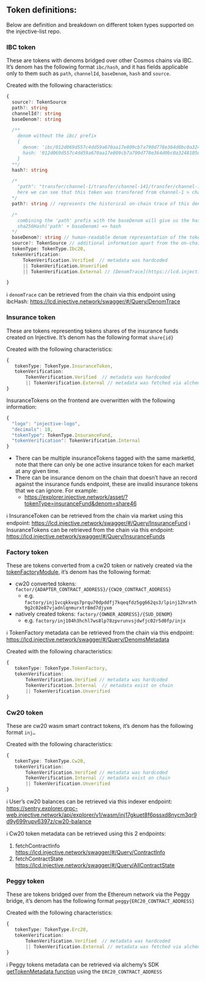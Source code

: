 ## Token definitions:

Below are definition and breakdown on different token types supported on the injective-list repo.

### IBC token

These are tokens with denoms bridged over other Cosmos chains via IBC.
It’s denom has the following format `ibc/hash`, and it has fields applicable only to them such as `path`, `channelId`, `baseDenom`, `hash` and `source`.

Created with the following characteristics:

```ts
{
  source?: TokenSource
  path?: string
  channelId?: string
  baseDenom?: string

  /**
    denom without the ibc/ prefix
    {
      denom: 'ibc/012d069d557c4dd59a670aa17e809cb7a790d778e364d0bc0a3248105da6432d'
      hash: '012d069d557c4dd59a670aa17e809cb7a790d778e364d0bc0a3248105da6432d'
    }
  **/
  hash?: string

  /*
    "path": "transfer/channel-1/transfer/channel-141/transfer/channel-122",
    here we can see that this token was transfered from channel-1 > channel-141 > channel-122
  */
  path?: string // represents the historical on-chain trace of this denom between different chains

  /*
    combining the 'path' prefix with the baseDenom will give us the hash, for eg.
    sha256Hash('path' + baseDenom) => hash
  */
  baseDenom?: string // human-readable denom representation of the token
  source?: TokenSource // additional information apart from the on-chain data, added/hardcoded for UI/UX purposes
  tokenType: TokenType.Ibc20,
  tokenVerification:
      TokenVerification.Verified  // metadata was hardcoded
      || TokenVerification.Unverified
      || TokenVerification.External // [DenomTrace](https://lcd.injective.network/swagger/#/Query/DenomTrace) was retrieved from the chain

}
```

ℹ️ `denomTrace` can be retrieved from the chain via this endpoint using ibcHash:
https://lcd.injective.network/swagger/#/Query/DenomTrace

### Insurance token

These are tokens representing tokens shares of the insurance funds created on Injective. It’s denom has the following format `share{id}`

Created with the following characteristics:

```ts
{
   tokenType: TokenType.InsuranceToken,
   tokenVerification:
	   TokenVerification.Verified  // metadata was hardcoded
	   || TokenVerification.External // metadata was fetched via alchemy
}
```

InsuranceTokens on the frontend are overwritten with the following information:

```ts
{
  "logo": "injective-logo",
  "decimals": 18,
  "tokenType": TokenType.InsuranceFund,
  "tokenVerification": TokenVerification.Internal
}
```

- There can be multiple insuranceTokens tagged with the same marketId, note that there can only be one active insurance token for each market at any given time.
- There can be insurance denom on the chain that doesn’t have an record against the insurance funds endpoint, these are invalid insurance tokens that we can ignore. For example:
  - https://explorer.injective.network/asset/?tokenType=insuranceFund&denom=share46

ℹ️ InsuranceToken can be retrieved from the chain via market using this endpoint:
https://lcd.injective.network/swagger/#/Query/InsuranceFund
ℹ️ InsuranceTokens can be retrieved from the chain via this endpoint:
https://lcd.injective.network/swagger/#/Query/InsuranceFunds

### Factory token

These are tokens converted from a cw20 token or natively created via the [tokenFactoryModule](https://docs.injective.network/develop/guides/token-launch/#3-create-a-tokenfactory-denom), it’s denom has the following format:

- cw20 converted tokens: `factor/{ADAPTER_CONTRACT_ADDRESS}/{CW20_CONTRACT_ADDRESS}`
  - e.g. `factory/inj1vcqkkvqs7prqu70dpddfj7kqeqfdz5gg662qs3/lpinj12hrath9g2c02e87vjadnlqnmurxtr8md7djyxm`
- natively created tokens: `factory/{OWNER_ADDRESS}/{SUD_DENOM}`
  - e.g. `factory/inj104h3hchl7ws8lp78zpvrunvsjdwfjc02r5d0fp/injx`

ℹ️ TokenFactory metadata can be retrieved from the chain via this endpoint:
https://lcd.injective.network/swagger/#/Query/DenomsMetadata

Created with the following characteristics:

```ts
{
   tokenType: TokenType.TokenFactory,
   tokenVerification:
	   TokenVerification.Verified // metadata was hardcoded
	   TokenVerification.Internal  // metadata exist on chain
	   || TokenVerification.Unverified
}
```

### Cw20 token

These are cw20 wasm smart contract tokens, it’s denom has the following format `inj…`

Created with the following characteristics:

```ts
{
   tokenType: TokenType.Cw20,
   tokenVerification:
	   TokenVerification.Verified // metadata was hardcoded
	   TokenVerification.Internal // metadata exist on chain
	   || TokenVerification.Unverified
}
```

ℹ️ User’s cw20 balances can be retrieved via this indexer endpoint:
https://sentry.explorer.grpc-web.injective.network/api/explorer/v1/wasm/inj17gkuet8f6pssxd8nycm3qr9d9y699rupv6397z/cw20-balance

ℹ️ Cw20 token metadata can be retrieved using this 2 endpoints:

1. fetchContractInfo
   https://lcd.injective.network/swagger/#/Query/ContractInfo
2. fetchContractState
   https://lcd.injective.network/swagger/#/Query/AllContractState

### Peggy token

These are tokens bridged over from the Ethereum network via the Peggy bridge, it’s denom has the following format `peggy{ERC20_CONTRACT_ADDRESS}`

Created with the following characteristics:

```ts
{
   tokenType: TokenType.Erc20,
   tokenVerification:
	   TokenVerification.Verified  // metadata was hardcoded
	   || TokenVerification.External // metadata was fetched via alchemy
}
```

ℹ️ Peggy tokens metadata can be retrieved via alchemy’s SDK [getTokenMetadata function](https://docs.alchemy.com/docs/how-to-get-token-metadata#raw-api-response) using the `ERC20_CONTRACT_ADDRESS`
